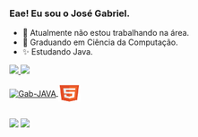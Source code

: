 ### Eae! Eu sou o José Gabriel.

- 🔭 Atualmente não estou trabalhando na área.
- 🌱 Graduando em Ciência da Computação.
- ✨ Estudando Java.

<div>
  <a href="https://github.com/gab-rod">
  <img height="140em" src="https://github-readme-stats.vercel.app/api?username=gab-rod&show_icons=true&theme=midnight-purple&include_all_commits=true&count_private=true"/>
  <img height="140em" src="https://github-readme-stats.vercel.app/api/top-langs/?username=gab-rod&layout=compact&langs_count=7&theme=midnight-purple"/>
</div>
  
  <div style="display: inline_block"><br>
   <img align="center" alt="Gab-JAVA" height="30" width="40" src="https://cdn.jsdelivr.net/gh/devicons/devicon/icons/java/java-original.svg">
   <img align="center" alt="Gab-HTML" height="30" width="40" src="https://raw.githubusercontent.com/devicons/devicon/master/icons/html5/html5-original.svg">
  </div>
  
  ##
  
 <div>
  <a href="https://instagram.com/_gabriel.77" target="_blank"><img src="https://img.shields.io/badge/-Instagram-%23E4405F?style=for-the-badge&logo=instagram&logoColor=white" target="_blank"></a>
 <a href="www.linkedin.com/in/josegabrielrod" target="_blank"><img src="https://img.shields.io/badge/LinkedIn-0077B5?style=for-the-badge&logo=linkedin&logoColor=white" target="_blank"></a> 
</div>
  
